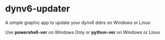 # dynv6-updater

A simple graphic app to update your dynv6 ddns on Windows or Linux

Use **powershell-ver** on Windows Only or **python-ver** on Windows or Linux
